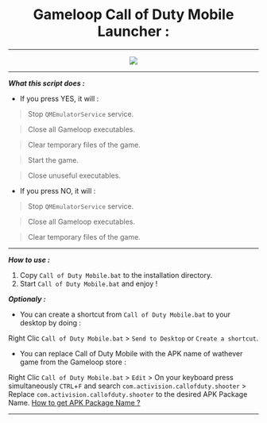 <div align="center">

# Gameloop Call of Duty Mobile Launcher :

<hr>

<img src="https://i.imgur.com/uSgdVSp.png">

<hr></div align="center">

***What this script does :***

- If you press YES, it will :

> Stop `QMEmulatorService` service.

> Close all Gameloop executables.

> Clear temporary files of the game.

> Start the game.

> Close unuseful executables.

- If you press NO, it will :

> Stop `QMEmulatorService` service.

> Close all Gameloop executables.

> Clear temporary files of the game.

<hr>

***How to use :***

1) Copy `Call of Duty Mobile.bat` to the installation directory.
2) Start `Call of Duty Mobile.bat` and enjoy !

***Optionaly :***

- You can create a shortcut from `Call of Duty Mobile.bat` to your desktop by doing :

Right Clic `Call of Duty Mobile.bat` > `Send to Desktop` or `Create a shortcut`.

- You can replace Call of Duty Mobile with the APK name of wathever game from the Gameloop store :

Right Clic `Call of Duty Mobile.bat` > `Edit` > On your keyboard press simultaneously `CTRL`+`F` and search `com.activision.callofduty.shooter` > Replace `com.activision.callofduty.shooter` to the desired APK Package Name. [How to get APK Package Name ?](https://play.google.com/store/apps/details?id=bg.projectoria.appinspector)

<hr>